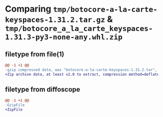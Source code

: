# Comparing `tmp/botocore-a-la-carte-keyspaces-1.31.2.tar.gz` & `tmp/botocore_a_la_carte_keyspaces-1.31.3-py3-none-any.whl.zip`

## filetype from file(1)

```diff
@@ -1 +1 @@
-gzip compressed data, was "botocore-a-la-carte-keyspaces-1.31.2.tar", last modified: Wed Jul 12 01:44:40 2023, max compression
+Zip archive data, at least v2.0 to extract, compression method=deflate
```

## filetype from diffoscope

```diff
@@ -1 +1 @@
-GzipFile
+ZipFile
```

